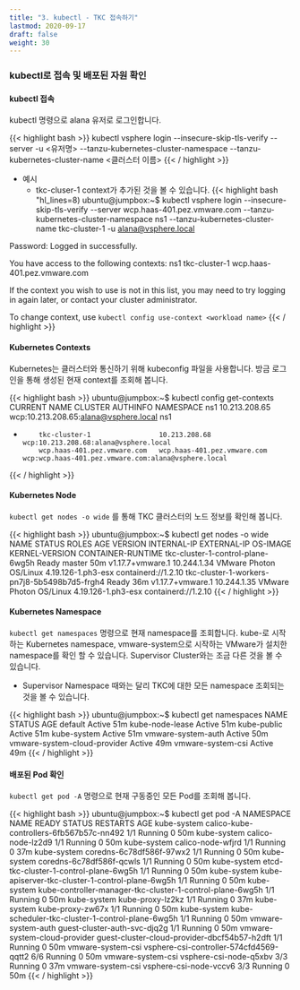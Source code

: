 ```yaml
---
title: "3. kubectl - TKC 접속하기"
lastmod: 2020-09-17
draft: false
weight: 30
---
```


### kubectl로 접속 및 배포된 자원 확인

#### kubectl 접속
kubectl 명령으로 alana 유저로 로그인합니다.

{{< highlight bash >}}
kubectl vsphere login --insecure-skip-tls-verify --server <API Server Endpoint> -u <유저명> --tanzu-kubernetes-cluster-namespace <Supervisor Namespace> --tanzu-kubernetes-cluster-name <클러스터 이름>
{{< / highlight >}}

- 예시
  * tkc-cluser-1 context가 추가된 것을 볼 수 있습니다.
{{< highlight bash "hl_lines=8)
ubuntu@jumpbox:~$ kubectl vsphere login --insecure-skip-tls-verify --server wcp.haas-401.pez.vmware.com --tanzu-kubernetes-cluster-namespace ns1 --tanzu-kubernetes-cluster-name tkc-cluster-1 -u alana@vsphere.local

Password: 
Logged in successfully.

You have access to the following contexts:
   ns1
   tkc-cluster-1
   wcp.haas-401.pez.vmware.com

If the context you wish to use is not in this list, you may need to try
logging in again later, or contact your cluster administrator.

To change context, use `kubectl config use-context <workload name>`
{{< / highlight >}}

#### Kubernetes Contexts
Kubernetes는 클러스터와 통신하기 위해 kubeconfig 파일을 사용합니다. 방금 로그인을 통해 생성된 현재 context를 조회해 봅니다. 

{{< highlight bash >}}
ubuntu@jumpbox:~$ kubectl config get-contexts
CURRENT   NAME                          CLUSTER                       AUTHINFO                                              NAMESPACE
          ns1                           10.213.208.65                 wcp:10.213.208.65:alana@vsphere.local                 ns1
*         tkc-cluster-1                 10.213.208.68                 wcp:10.213.208.68:alana@vsphere.local                 
          wcp.haas-401.pez.vmware.com   wcp.haas-401.pez.vmware.com   wcp:wcp.haas-401.pez.vmware.com:alana@vsphere.local 
{{< / highlight >}}

#### Kubernetes Node
`kubectl get nodes -o wide` 를 통해 TKC 클러스터의 노드 정보를 확인해 봅니다.

{{< highlight bash >}}
ubuntu@jumpbox:~$ kubectl get nodes -o wide
NAME                                           STATUS   ROLES    AGE   VERSION            INTERNAL-IP   EXTERNAL-IP   OS-IMAGE                 KERNEL-VERSION       CONTAINER-RUNTIME
tkc-cluster-1-control-plane-6wg5h              Ready    master   50m   v1.17.7+vmware.1   10.244.1.34   <none>        VMware Photon OS/Linux   4.19.126-1.ph3-esx   containerd://1.2.10
tkc-cluster-1-workers-pn7j8-5b5498b7d5-frgh4   Ready    <none>   36m   v1.17.7+vmware.1   10.244.1.35   <none>        VMware Photon OS/Linux   4.19.126-1.ph3-esx   containerd://1.2.10
{{< / highlight >}}

#### Kubernetes Namespace
`kubectl get namespaces` 명령으로 현재 namespace를 조회합니다. kube-로 시작하는 Kubernetes namespace, vmware-system으로 시작하는 VMware가 설치한 namespace를 확인 할 수 있습니다. Supervisor Cluster와는 조금 다른 것을 볼 수 있습니다.

- Supervisor Namespace 때와는 달리 TKC에 대한 모든 namespace 조회되는 것을 볼 수 있습니다.

{{< highlight bash >}}
ubuntu@jumpbox:~$ kubectl get namespaces
NAME                           STATUS   AGE
default                        Active   51m
kube-node-lease                Active   51m
kube-public                    Active   51m
kube-system                    Active   51m
vmware-system-auth             Active   50m
vmware-system-cloud-provider   Active   49m
vmware-system-csi              Active   49m
{{< / highlight >}}

#### 배포된 Pod 확인
`kubectl get pod -A` 명령으로 현재 구동중인 모든 Pod를 조회해 봅니다.

{{< highlight bash >}}
ubuntu@jumpbox:~$ kubectl get pod -A
NAMESPACE                      NAME                                                        READY   STATUS    RESTARTS   AGE
kube-system                    calico-kube-controllers-6fb567b57c-nn492                    1/1     Running   0          50m
kube-system                    calico-node-lz2d9                                           1/1     Running   0          50m
kube-system                    calico-node-wfjrd                                           1/1     Running   0          37m
kube-system                    coredns-6c78df586f-97wx2                                    1/1     Running   0          50m
kube-system                    coredns-6c78df586f-qcwls                                    1/1     Running   0          50m
kube-system                    etcd-tkc-cluster-1-control-plane-6wg5h                      1/1     Running   0          50m
kube-system                    kube-apiserver-tkc-cluster-1-control-plane-6wg5h            1/1     Running   0          50m
kube-system                    kube-controller-manager-tkc-cluster-1-control-plane-6wg5h   1/1     Running   0          50m
kube-system                    kube-proxy-lz2kz                                            1/1     Running   0          37m
kube-system                    kube-proxy-zw67x                                            1/1     Running   0          50m
kube-system                    kube-scheduler-tkc-cluster-1-control-plane-6wg5h            1/1     Running   0          50m
vmware-system-auth             guest-cluster-auth-svc-djq2g                                1/1     Running   0          50m
vmware-system-cloud-provider   guest-cluster-cloud-provider-dbcf54b57-h2dft                1/1     Running   0          50m
vmware-system-csi              vsphere-csi-controller-574cfd4569-qqtt2                     6/6     Running   0          50m
vmware-system-csi              vsphere-csi-node-q5xbv                                      3/3     Running   0          37m
vmware-system-csi              vsphere-csi-node-vccv6                                      3/3     Running   0          50m
{{< / highlight >}}

